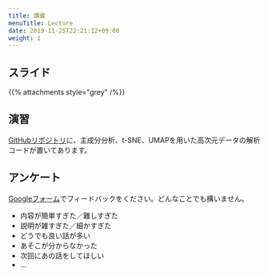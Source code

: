 ```yaml
---
title: 講義
menuTitle: Lecture
date: 2019-11-25T22:21:12+09:00
weight: 1
---
```


## スライド

{{% attachments style="grey" /%}}

## 演習

[GitHubリポジトリ](https://github.com/umemotsu/introduction-to-data-science/tree/master/03)に、主成分分析、t-SNE、UMAPを用いた高次元データの解析コードが置いてあります。

## アンケート

[Googleフォーム](https://docs.google.com/forms/d/e/1FAIpQLSeD1e5PzXBUcFqB_K1yuZILSPBgw1N2zxxsxaR95WCCqXVgvw/viewform?usp=sf_link)でフィードバックをください。どんなことでも構いません。

- 内容が簡単すぎた／難しすぎた
- 説明が雑すぎた／細かすぎた
- どうでも良い話が多い
- あそこが分からなかった
- 次回にあの話をしてほしい
- …
